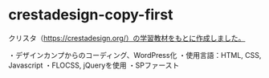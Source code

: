 # crestadesign-copy-first

クリスタ（https://crestadesign.org/）の学習教材をもとに作成しました。

・デザインカンプからのコーディング、WordPress化
・使用言語：HTML, CSS, Javascript
・FLOCSS, jQueryを使用
・SPファースト
